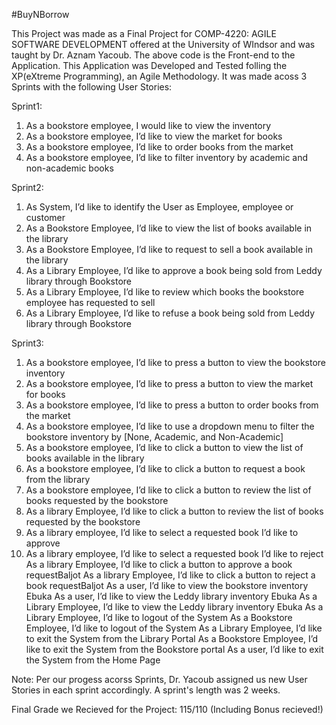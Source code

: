 #BuyNBorrow

This Project was made as a Final Project for COMP-4220: AGILE SOFTWARE DEVELOPMENT offered at the University of WIndsor and was taught by Dr. Aznam Yacoub. The above code is the Front-end to the Application. This Application was Developed and Tested folling the XP(eXtreme Programming), an Agile Methodology. It was made acoss 3 Sprints with the following User Stories: 

Sprint1:
1. As a bookstore employee, I would like to view the inventory 
2. As a bookstore employee, I’d like to view the market for books 
3. As a bookstore employee, I’d like to order books from the market 
4. As a bookstore employee, I’d like to filter inventory by academic and non-academic books 

Sprint2:
1. As System, I’d like to identify the User as Employee, employee or customer 
2. As a Bookstore Employee, I’d like to view the list of books available in the library 
3. As a Bookstore Employee, I’d like to request to sell a book available in the   library 
4. As a Library Employee, I’d like to approve a book being sold from Leddy library through Bookstore 
5. As a Library Employee, I’d like to review which books the bookstore employee has requested to sell 
6. As a Library Employee, I’d like to refuse a book being sold from Leddy library through Bookstore 

Sprint3:
1. As a bookstore employee, I’d like to press a button to view the bookstore inventory 
2. As a bookstore employee, I’d like to press a button to view the market for books 
3. As a bookstore employee, I’d like to press a button to order books from the market 
4. As a bookstore employee, I’d like to use a dropdown menu to filter the bookstore inventory by [None, Academic, and Non-Academic] 
5. As a bookstore employee, I’d like to click a button to view the list of books available in the library  
6. As a bookstore employee, I’d like to click a button to request a book from the library 
7. As a bookstore employee, I’d like to click a button to review the list of books requested by the bookstore 
8. As a library Employee, I’d like to click a button to review the list of books requested by the bookstore 
9. As a library employee, I’d like to select a requested book I’d like to approve 
10. As a library employee, I’d like to select a requested book I’d like to reject  
As a library Employee, I’d like to click a button to approve a book requestBaljot 
As a library Employee, I’d like to click a button to reject a book requestBaljot 
As a user, I’d like to view the bookstore inventory Ebuka 
As a user, I’d like to view the Leddy library inventory Ebuka 
As a Library Employee, I’d like to view the Leddy library inventory  Ebuka 
As a Library Employee, I’d like to logout of the System 
As a Bookstore Employee, I’d like to logout of the System 
As a Library Employee, I’d like to exit the System from the Library Portal 
As a Bookstore Employee, I’d like to exit the System from the Bookstore portal 
As a user, I’d like to exit the System from the Home Page 

Note: Per our progess acorss Sprints, Dr. Yacoub assigned us new User Stories in each sprint accordingly. A sprint's length was 2 weeks.

Final Grade we Recieved for the Project: 115/110 (Including Bonus recieved!)
